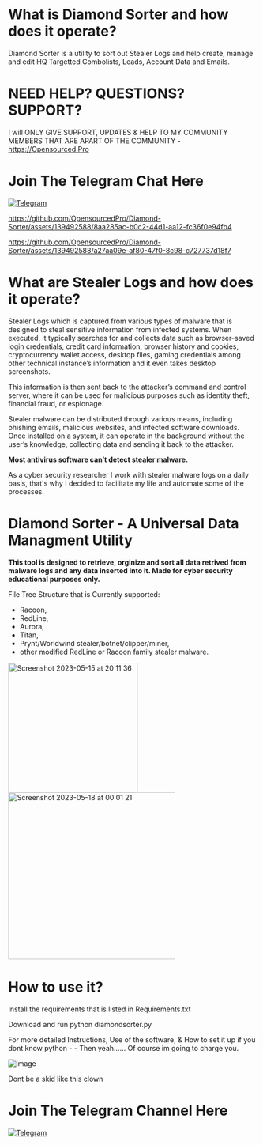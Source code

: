 **<h1> What is Diamond Sorter and how does it operate?</h1>** 
Diamond Sorter is a utility to sort out Stealer Logs and help create, manage and edit HQ Targetted Combolists, Leads, Account Data and Emails.


**<h1>NEED HELP? QUESTIONS? SUPPORT? </h1>** 
I will ONLY GIVE SUPPORT, UPDATES & HELP TO MY COMMUNITY MEMBERS THAT ARE APART OF THE COMMUNITY - https://Opensourced.Pro


**<h1>Join The Telegram Chat Here</h1>** 
[![Telegram](https://cdn.icon-icons.com/icons2/2530/PNG/512/telegram_button_icon_151837.png)](https://t.me/+Tdi5XNsUY8diMGE5)



https://github.com/OpensourcedPro/Diamond-Sorter/assets/139492588/8aa285ac-b0c2-44d1-aa12-fc36f0e94fb4



https://github.com/OpensourcedPro/Diamond-Sorter/assets/139492588/a27aa09e-af80-47f0-8c98-c727737d18f7





**<h1> What are Stealer Logs and how does it operate?</h1>** 
Stealer Logs which is captured from various types of malware that is designed to steal sensitive information from infected systems. When executed, it typically searches for and collects data such as browser-saved login credentials, credit card information, browser history and cookies, cryptocurrency wallet access, desktop files, gaming credentials among other technical instance’s information and it even takes desktop screenshots.



This information is then sent back to the attacker’s command and control server, where it can be used for malicious purposes such as identity theft, financial fraud, or espionage. 

Stealer malware can be distributed through various means, including phishing emails, malicious websites, and infected software downloads. Once installed on a system, it can operate in the background without the user’s knowledge, collecting data and sending it back to the attacker.

**Most antivirus software can’t detect stealer malware.**

As a cyber security researcher I work with stealer malware logs on a daily basis, that's why I decided to facilitate my life and automate some of the processes.


# Diamond Sorter - A Universal Data Managment Utility

**This tool is designed to retrieve, orginize and sort all data retrived from malware logs and any data inserted into it.
Made for cyber security educational purposes only.**

File Tree Structure that is Currently supported:
- Racoon,
- RedLine,
- Aurora,
- Titan,
- Prynt/Worldwind stealer/botnet/clipper/miner,
- other modified RedLine or Racoon family stealer malware. 

<img width="262" alt="Screenshot 2023-05-15 at 20 11 36" src="https://github.com/milxss/racoon_log_parser/assets/42537931/0552234b-ca21-42d4-bb24-c137e1b69d10"> 
<img width="338" alt="Screenshot 2023-05-18 at 00 01 21" src="https://github.com/milxss/racoon_log_parser/assets/42537931/be40d4ec-eba6-42ed-8b59-afe1f578bbd5">


**<h1> How to use it?</h1>**
Install the requirements that is listed in Requirements.txt

Download and run python diamondsorter.py


For more detailed Instructions, Use of the software, & How to set it up if you dont know python - - Then yeah...... Of course im going to charge you.


![image](https://github.com/OpensourcedPro/Diamond-Sorter/assets/139492588/b427118d-9e88-455e-83fd-a12b463e1176)

Dont be a skid like this clown


**<h1>Join The Telegram Channel Here</h1>** 
[![Telegram](https://betclever.com/img/telegram-join.png)](https://t.me/+Tdi5XNsUY8diMGE5)

